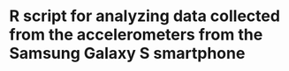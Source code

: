 # R script for analyzing data collected from the accelerometers from the Samsung Galaxy S smartphone
